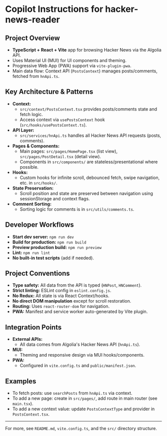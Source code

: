 # Copilot Instructions for hacker-news-reader

## Project Overview
- **TypeScript + React + Vite** app for browsing Hacker News via the Algolia API.
- Uses Material UI (MUI) for UI components and theming.
- Progressive Web App (PWA) support via `vite-plugin-pwa`.
- Main data flow: Context API (`PostsContext`) manages posts/comments, fetched from `hnApi.ts`.

## Key Architecture & Patterns
- **Context:**
  - `src/context/PostsContext.tsx` provides posts/comments state and fetch logic.
  - Access context via `usePostsContext` hook (`src/hooks/usePostsContext.ts`).
- **API Layer:**
  - `src/services/hnApi.ts` handles all Hacker News API requests (posts, comments).
- **Pages & Components:**
  - Main pages: `src/pages/HomePage.tsx` (list view), `src/pages/PostDetail.tsx` (detail view).
  - Components in `src/components/` are stateless/presentational where possible.
- **Hooks:**
  - Custom hooks for infinite scroll, debounced fetch, swipe navigation, etc. in `src/hooks/`.
- **State Preservation:**
  - Scroll position and state are preserved between navigation using sessionStorage and context flags.
- **Comment Sorting:**
  - Sorting logic for comments is in `src/utils/comments.ts`.

## Developer Workflows
- **Start dev server:** `npm run dev`
- **Build for production:** `npm run build`
- **Preview production build:** `npm run preview`
- **Lint:** `npm run lint`
- **No built-in test scripts** (add if needed).

## Project Conventions
- **Type safety:** All data from the API is typed (`HNPost`, `HNComment`).
- **Strict linting:** ESLint config in `eslint.config.js`.
- **No Redux:** All state is via React Context/hooks.
- **No direct DOM manipulation** except for scroll restoration.
- **Routing:** Uses `react-router-dom` for navigation.
- **PWA:** Manifest and service worker auto-generated by Vite plugin.

## Integration Points
- **External APIs:**
  - All data comes from Algolia's Hacker News API (`hnApi.ts`).
- **MUI:**
  - Theming and responsive design via MUI hooks/components.
- **PWA:**
  - Configured in `vite.config.ts` and `public/manifest.json`.

## Examples
- To fetch posts: use `searchPosts` from `hnApi.ts` via context.
- To add a new page: create in `src/pages/`, add route in main router (see `main.tsx`).
- To add a new context value: update `PostsContextType` and provider in `PostsContext.tsx`.

---

For more, see `README.md`, `vite.config.ts`, and the `src/` directory structure.
